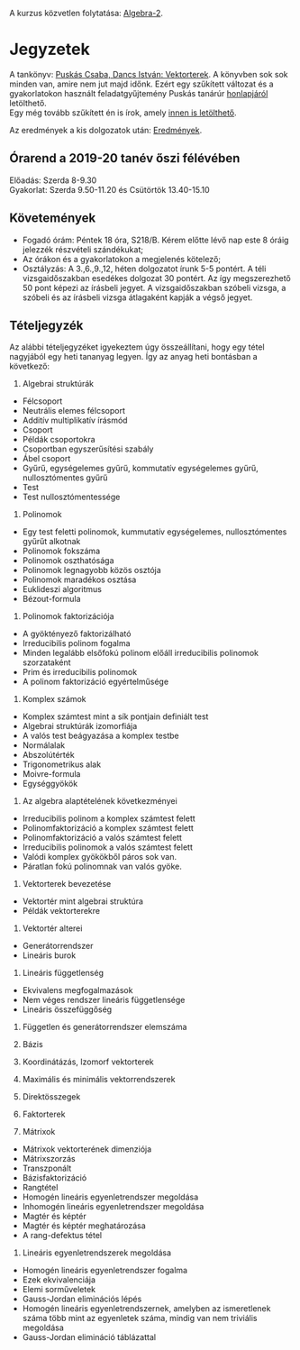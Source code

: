 A kurzus közvetlen folytatása: [Algebra-2](/algebra-2).

# Jegyzetek
A tankönyv: [Puskás Csaba, Dancs István: Vektorterek](http://hunteka.uni-corvinus.hu/record/-/record/BCEKK379187).
A könyvben sok sok minden van,  amire nem jut majd időnk. 
Ezért egy szűkített változat és a gyakorlatokon használt feladatgyűjtemény Puskás tanárúr [honlapjáról](http://web.uni-corvinus.hu/puskas) letölthető.\
Egy még tovább szűkített én is írok, amely [innen is letölthető](/linearalgebra).

Az eredmények a kis dolgozatok után: [Eredmények](http://web.uni-corvinus.hu/magyarkuti/Algebra1Eredmenyek.pdf).

## Órarend a 2019-20 tanév őszi félévében
Előadás: Szerda 8-9.30\
Gyakorlat: Szerda 9.50-11.20 és Csütörtök 13.40-15.10

## Követemények
<!--
A kurzus szillabusza [http://web.uni-corvinus.hu/magyarkuti/4MA12NAK62B-2018.pdf letölthető],
de itt összefoglalom legfontosabbakat:
-->
 * Fogadó órám: Péntek 18 óra, S218/B. Kérem előtte lévő nap este 8 óráig jelezzék részvételi szándékukat;
 * Az órákon és a gyakorlatokon a megjelenés kötelező;
 * Osztályzás: 
   A 3.,6.,9.,12, héten dolgozatot írunk 5-5 pontért. 
   A téli vizsgaidőszakban esedékes dolgozat 30 pontért. Az így megszerezhető 50 pont képezi az írásbeli jegyet.
   A vizsgaidőszakban szóbeli vizsga, a szóbeli és az írásbeli vizsga átlagaként kapják a végső jegyet.

## Tételjegyzék
Az alábbi tételjegyzéket igyekeztem úgy összeállítani, hogy egy tétel nagyjából egy heti tananyag legyen.
Így az anyag heti bontásban a következő:
1. Algebrai struktúrák
* Félcsoport
* Neutrális elemes félcsoport
* Additív multiplikatív írásmód
* Csoport
* Példák csoportokra
* Csoportban egyszerűsítési szabály
* Ábel csoport
* Gyűrű, egységelemes gyűrű, kommutatív egységelemes gyűrű, nullosztómentes gyűrű
* Test
* Test nullosztómentessége

1. Polinomok
* Egy test feletti polinomok, kummutatív egységelemes, nullosztómentes gyűrűt alkotnak
* Polinomok fokszáma
* Polinomok oszthatósága
* Polinomok legnagyobb közös osztója
* Polinomok maradékos osztása
* Euklideszi algoritmus
* Bézout-formula

1. Polinomok faktorizációja 
* A gyöktényező faktorizálható
* Irreducibilis polinom fogalma
* Minden legalább elsőfokú polinom előáll irreducibilis polinomok szorzataként
* Prim és irreducibilis polinomok
* A polinom faktorizáció egyértelműsége

1. Komplex számok 
* Komplex számtest mint a sík pontjain definiált test
* Algebrai struktúrák izomorfiája
* A valós test beágyazása a komplex testbe
* Normálalak
* Abszolútérték
* Trigonometrikus alak
* Moivre-formula
* Egységgyökök

1. Az algebra alaptételének következményei 
* Irreducibilis polinom a komplex számtest felett
* Polinomfaktorizáció a komplex számtest felett
* Polinomfaktorizáció a valós számtest felett
* Irreducibilis polinomok a valós számtest felett
* Valódi komplex gyökökből páros sok van.
* Páratlan fokú polinomnak van valós gyöke.

1. Vektorterek bevezetése 
* Vektortér mint algebrai struktúra
* Példák vektorterekre

1. Vektortér alterei 
* Generátorrendszer
* Lineáris burok

1. Lineáris függetlenség 
* Ekvivalens megfogalmazások
* Nem véges rendszer lineáris függetlensége
* Lineáris összefüggőség

1. Független és generátorrendszer elemszáma 

1. Bázis 

1. Koordinátázás, Izomorf vektorterek 

1. Maximális és minimális vektorrendszerek 

1. Direktösszegek 

1. Faktorterek 

1. Mátrixok 
* Mátrixok vektorterének dimenziója
* Mátrixszorzás
* Transzponált
* Bázisfaktorizáció
* Rangtétel
* Homogén lineáris egyenletrendszer megoldása
* Inhomogén lineáris egyenletrendszer megoldása
* Magtér és képtér
* Magtér és képtér meghatározása
* A rang-defektus tétel

1. Lineáris egyenletrendszerek megoldása 
* Homogén lineáris egyenletrendszer fogalma
* Ezek ekvivalenciája
* Elemi sorműveletek
* Gauss-Jordan eliminációs lépés
* Homogén lineáris egyenletrendszernek, amelyben az ismeretlenek száma több mint az egyenletek száma, mindig van nem triviális megoldása
* Gauss-Jordan elimináció táblázattal
